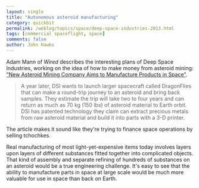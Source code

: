 ```yaml
---
layout: single 
title: "Autonomous asteroid manufacturing" 
category: quickbit
permalink: /weblog/topics/space/deep-space-industries-2013.html
tags: [commercial spaceflight, space] 
comments: false 
author: John Hawks 
---
```


Adam Mann of <em>Wired</em> describes the interesting plans of Deep Space Industries, working on the idea of how to make money from asteroid mining: <a href="http://www.wired.com/wiredscience/2013/01/deep-space-asteroid-mining/">"New Asteroid Mining Company Aims to Manufacture Products in Space"</a>.

<blockquote>A year later, DSI wants to launch larger spacecraft called DragonFlies that can make a round-trip journey to an asteroid and bring back samples. They estimate the trip will take two to four years and can return as much as 70 kg (150 lbs) of asteroid material to Earth orbit. DSI has patented technology they claim can extract precious metals from raw asteroid material and build it into parts with a 3-D printer.</blockquote>

The article makes it sound like they're trying to finance space operations by selling tchochkes.

Real manufacturing of most light-yet-expensive items today involves layers upon layers of different substances fitted together into complicated objects. That kind of assembly and separate refining of hundreds of substances on an asteroid would be a true engineering challenge. It's easy to see that the ability to manufacture parts in space at large scale would be much more valuable for use in space than back on Earth. 


